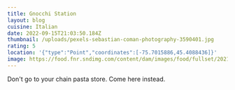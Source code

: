 ```yaml
---
title: Gnocchi Station
layout: blog
cuisine: Italian
date: 2022-09-15T21:03:50.184Z
thumbnail: /uploads/pexels-sebastian-coman-photography-3590401.jpg
rating: 5
location: '{"type":"Point","coordinates":[-75.7015886,45.4088436]}'
image: https://food.fnr.sndimg.com/content/dam/images/food/fullset/2021/02/05/Baked-Feta-Pasta-4_s4x3.jpg.rend.hgtvcom.1280.720.suffix/1615916524567.jpeg
---
```

Don't go to your chain pasta store. Come here instead.